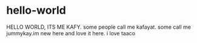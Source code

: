 # hello-world
HELLO WORLD,
ITS ME KAFY. some people call me kafayat. some call me jummykay.im new here and love it here.
i love taaco
